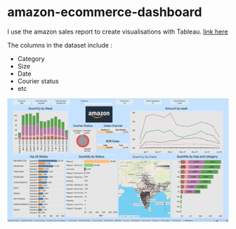 # amazon-ecommerce-dashboard
I use the amazon sales report to create visualisations with Tableau. [link here](https://www.kaggle.com/datasets/thedevastator/unlock-profits-with-e-commerce-sales-data )

The columns in the dataset include :

- Category
- Size
- Date
- Courier status
- etc
  
![](https://github.com/d-owusu/amazon-ecommerce-dashboard/blob/main/screenshot.png)
